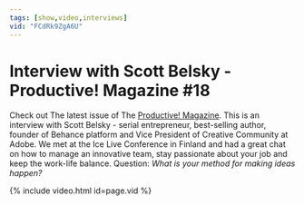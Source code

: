 ```yaml
---
tags: [show,video,interviews]
vid: "FCdRk9ZgA6U"
---
```


# Interview with Scott Belsky - Productive! Magazine #18

Check out The latest issue of The [Productive! Magazine](http://www.productivemagazine.com/). This is an interview with Scott Belsky - serial entrepreneur, best-selling author, founder of Behance platform and Vice President of Creative Community at Adobe. We met at the Ice Live Conference in Finland and had a great chat on how to manage an innovative team, stay passionate about your job and keep the work-life balance. Question: *What is your method for making ideas happen?*

{% include video.html id=page.vid %}

<!--More-->



[n]: https://michael.gratis/nozbe